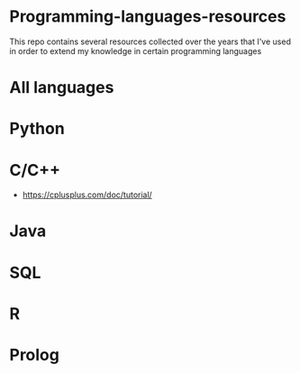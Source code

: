 # Programming-languages-resources

This repo contains several resources collected over the years that I've used in order to extend my knowledge in certain programming languages

# All languages

# Python

# C/C++
- https://cplusplus.com/doc/tutorial/

# Java

# SQL

# R

# Prolog

